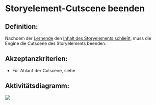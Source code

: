 # Storyelement-Cutscene beenden


## Definition:

Nachdem der [Lernende](Lernende-GE.md) den [Inhalt des Storyelements schließt](EWE0041.md), muss die Engine
die Cutscene des Storyelements beenden.


## Akzeptanzkriterien:
- Für Ablauf der Cutscene, siehe [](EZZ0026.md)


## Aktivitätsdiagramm:
![](imageEngineEndCutScene.jpg)

